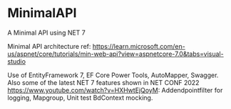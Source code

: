 # MinimalAPI
A Minimal API using NET 7

Minimal API architecture ref: https://learn.microsoft.com/en-us/aspnet/core/tutorials/min-web-api?view=aspnetcore-7.0&tabs=visual-studio 

Use of EntityFramework 7, EF Core Power Tools, AutoMapper, Swagger.
Also some of the latest NET 7 features shown in NET CONF 2022 https://www.youtube.com/watch?v=HXHwtEjQoyM: Addendpointfilter for logging, Mapgroup, Unit test BdContext mocking.
